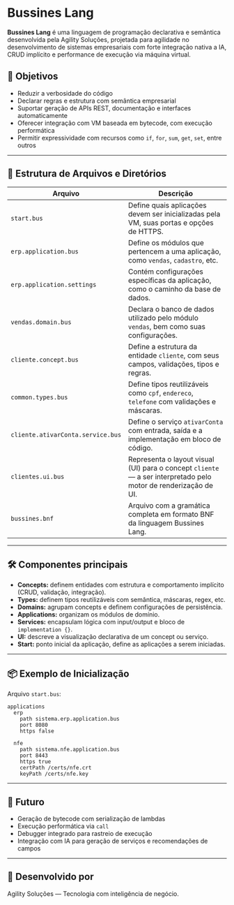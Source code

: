 # Bussines Lang

**Bussines Lang** é uma linguagem de programação declarativa e semântica desenvolvida pela Agility Soluções, projetada para agilidade no desenvolvimento de sistemas empresariais com forte integração nativa a IA, CRUD implícito e performance de execução via máquina virtual.

## 🌟 Objetivos
- Reduzir a verbosidade do código
- Declarar regras e estrutura com semântica empresarial
- Suportar geração de APIs REST, documentação e interfaces automaticamente
- Oferecer integração com VM baseada em bytecode, com execução performática
- Permitir expressividade com recursos como `if`, `for`, `sum`, `get`, `set`, entre outros

---

## 📁 Estrutura de Arquivos e Diretórios

| Arquivo                                 | Descrição |
|----------------------------------------|-----------|
| `start.bus`                             | Define quais aplicações devem ser inicializadas pela VM, suas portas e opções de HTTPS. |
| `erp.application.bus`                  | Define os módulos que pertencem a uma aplicação, como `vendas`, `cadastro`, etc. |
| `erp.application.settings`             | Contém configurações específicas da aplicação, como o caminho da base de dados. |
| `vendas.domain.bus`                    | Declara o banco de dados utilizado pelo módulo `vendas`, bem como suas configurações. |
| `cliente.concept.bus`                  | Define a estrutura da entidade `cliente`, com seus campos, validações, tipos e regras. |
| `common.types.bus`                     | Define tipos reutilizáveis como `cpf`, `endereco`, `telefone` com validações e máscaras. |
| `cliente.ativarConta.service.bus`      | Define o serviço `ativarConta` com entrada, saída e a implementação em bloco de código. |
| `clientes.ui.bus`                      | Representa o layout visual (UI) para o concept `cliente` — a ser interpretado pelo motor de renderização de UI. |
| `bussines.bnf`                         | Arquivo com a gramática completa em formato BNF da linguagem Bussines Lang. |

---

## 🛠️ Componentes principais

- **Concepts:** definem entidades com estrutura e comportamento implícito (CRUD, validação, integração).
- **Types:** definem tipos reutilizáveis com semântica, máscaras, regex, etc.
- **Domains:** agrupam concepts e definem configurações de persistência.
- **Applications:** organizam os módulos de domínio.
- **Services:** encapsulam lógica com input/output e bloco de `implementation {}`.
- **UI:** descreve a visualização declarativa de um concept ou serviço.
- **Start:** ponto inicial da aplicação, define as aplicações a serem iniciadas.

---

## 📦 Exemplo de Inicialização

Arquivo `start.bus`:

```bus
applications
  erp
    path sistema.erp.application.bus
    port 8080
    https false

  nfe
    path sistema.nfe.application.bus
    port 8443
    https true
    certPath /certs/nfe.crt
    keyPath /certs/nfe.key
```

---

## 🧠 Futuro

- Geração de bytecode com serialização de lambdas
- Execução performática via `call`
- Debugger integrado para rastreio de execução
- Integração com IA para geração de serviços e recomendações de campos

---

## 🏢 Desenvolvido por

Agility Soluções — Tecnologia com inteligência de negócio.

